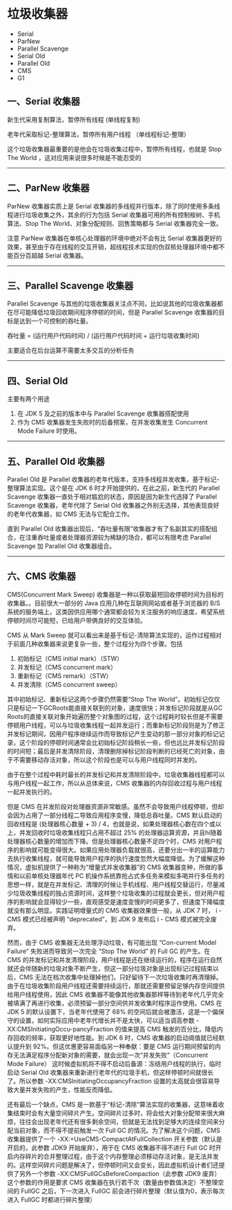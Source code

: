 # 垃圾收集器

* Serial
* ParNew
* Parallel Scavenge
* Serial Old
* Parallel Old
* CMS
* G1

## 一、Serial 收集器

新生代采用复制算法，暂停所有线程 (单线程复制)

老年代采取标记-整理算法，暂停所有用户线程 （单线程标记-整理）

这个垃圾收集器最重要的是他会在垃圾收集过程中，暂停所有线程，也就是 Stop The World ，这对应用来说很多时候是不能忍受的

---

## 二、ParNew 收集器

ParNew 收集器实质上是 Serial 收集器的多线程并行版本，除了同时使用多条线程进行垃圾收集之外，其余的行为包括 Serial 收集器可用的所有控制桉树、手机算法、Stop The World、对象分配规则、回售策略都与 Serial 收集器完全一致。

注意 ParNew 收集器在单核心处理器的环境中绝对不会有比 Serial 收集器更好的效果，甚至由于存在线程的交互开销，超线程技术实现的伪双核处理器环境中都不能百分百超越 Serial 收集器。

---

## 三、Parallel Scavenge 收集器

Parallel Scavenge 与其他的垃圾收集器关注点不同，比如说其他的垃圾收集器都在尽可能降低垃圾回收期间程序停顿的时间，但是 Parallel Scavenge 收集器的目标是达到一个可控制的吞吐量。

吞吐量 = (运行用户代码时间) / (运行用户代码时间 + 运行垃圾收集时间)

主要适合在后台运算不需要太多交互的分析任务

---

## 四、Serial Old

主要有两个用途

1. 在 JDK 5 及之前的版本中与 Parallel Scavenge 收集器搭配使用
2. 作为 CMS 收集器发生失败时的后备预案，在并发收集发生 Concurrent Mode Failure 时使用。

---

## 五、Parallel Old 收集器

Parallel Old 是 Parallel 收集器的老年代版本，支持多线程并发收集，基于标记-整理算法实现。这个是在 JDK 6 时才开始提供的，在此之前，新生代的 Parallel Scavenge 收集器一直处于相对尴尬的状态，原因是因为新生代选择了 Parallel Scavenge 收集器，老年代除了 Serial Old 收集器之外别无选择，其他表现良好的老年代收集器，如 CMS 无法与它配合工作。

直到 Parallel Old 收集器出现后，“吞吐量有限”收集器才有了名副其实的搭配组合，在注重吞吐量或者处理器资源较为稀缺的场合，都可以有限考虑 Parallel Scavenge 加 Parallel Old 收集器组合。

---

## 六、CMS 收集器

CMS(Concurrent Mark Sweep) 收集器是一种以获取最短回收停顿时间为目标的收集器。。目前很大一部分的 Java 应用几种在互联网网站或者基于浏览器的 B/S 系统的服务端上，这类因供应用哪个通常都会较为关注服务的响应速度，希望系统停顿时间尽可能短，已给用户带俩良好的交互体验。

CMS 从 Mark Sweep 就可以看出来是基于标记-清除算法实现的，运作过程相对于前面几种收集器来说更复杂一些，整个过程分为四个步骤。包括

1. 初始标记（CMS initial mark）（STW）
2. 并发标记（CMS concurrent mark）
3. 重新标记（CMS remark）（STW）
4. 并发清除（CMS concurrent sweep）

其中初始标记、重新标记这两个步骤仍然需要“Stop The World”。初始标记仅仅只是标记一下GCRoots能直接关联到的对象，速度很快；并发标记阶段就是从GC Roots的直接关联对象开始遍历整个对象图的过程，这个过程耗时较长但是不需要停顿用户线程，可以与垃圾收集线程一起并发运行；而重新标记阶段则是为了修正并发标记期间，因用户程序继续运作而导致标记产生变动的那一部分对象的标记记录，这个阶段的停顿时间通常会比初始标记阶段稍长一些，但也远比并发标记阶段的时间短；最后是并发清除阶段，清理删除掉标记阶段判断的已经死亡的对象，由于不需要移动存活对象，所以这个阶段也是可以与用户线程同时并发的。

由于在整个过程中耗时最长的并发标记和并发清除阶段中，垃圾收集器线程都可以与用户线程一起工作，所以从总体来说，CMS 收集器的内存回收过程与用户线程一起并发执行的。

但是 CMS 在并发阶段对处理器资源非常敏感。虽然不会导致用户线程停顿，但却会因为占用了一部分线程二导致应用程序变慢，降低总吞吐量。CMS 默认启动的回收线程是 (处理器核心数量 + 3) / 4，也就是说，如果处理器核心数在四个或以上，并发回收时垃圾收集线程只占用不超过 25% 的处理器运算资源，并且hi随着处理器核心数量的增加而下降。但是处理器核心数量不足四个时，CMS 对用户程序的影响就可能变得很大。如果应用处理器负载就很高，还要分出一半的运算能力去执行收集线程，就可能导致用户程序的执行速度忽然大幅度降低。为了缓解这种情况，虚拟机提供了一种称为“增量式并发收集器”的 CMS 收集器变种，所做的事情和以前单核处理器年代 PC 机操作系统靠抢占式多任务来模拟多喝并行多任务的思想一样，就是在并发标记、清理的时候让手机线程、用户线程交替运行，尽量减少垃圾收集线程的独占资源时间，这样整个垃圾收集的过程就会更长，但对用户程序的影响就会显得较少一些，直观感受是速度变慢的时间更多了，但速度下降幅度就没有那么明显。实践证明增量式的 CMS 收集器效果很一般，从 JDK 7 时， i - CMS 模式已经被声明 “deprecated”，到 JDK 9 发布后 i - CMS 模式被完全废弃。

然而，由于 CMS 收集器无法处理浮动垃圾，有可能出现 “Con-current Model Failure” 失败进而导致另一次完全 “Stop The World” 的 Full GC 的产生。在 CMS 的并发标记和并发清理阶段，用户线程是还在继续运行的，程序在运行自然就还会伴随新的垃圾对象不断产生，但这一部分垃圾对象是出现标记过程结束以后，CMS 无法在档次收集中处理掉他们，只好留待下一次垃圾收集时再清理掉。由于在垃圾收集阶段用户线程还需要持续运行，那就还需要预留足够内存空间提供给用户线程使用，因此 CMS 收集器不能像其他收集器那样等待到老年代几乎完全被填满了再进行收集，必须预留一部分空间供并发收集时程序运作使用。CMS 在 JDK 5 的默认设置下，当老年代使用了 68% 的空间后就会被激活，这是一个偏保守的设置，如何实际应用中老年代增长并不是太快，可以适当调高参数 -XX:CMSInitiatingOccu-pancyFraction 的值来提高 CMS 触发的百分比，降低内存回收的频率，获取更好地性能。到 JDK 6 时，CMS 收集器的启动阈值就已经默认提升到 92%。但这优惠更容易面临另一种奉献：要是 CMS 运行期间预留的内存无法满足程序分配新对象的需要，就会出现一次“并发失败”（Concurrent Mode Failure） 这时候虚拟机将不得不启动后备源：冻结用户线程的执行，临时启动 Serial Old 收集器来重新进行老年代的垃圾手机，但这样停顿时间就很长了。所以参数 -XX:CMSInitiatingOccupancyFraction 设置的太高就会很容易导致大量并发失败的产生，性能反而降低。

还有最后一个缺点，CMS 是一款基于“标记-清除”算法实现的收集器，这意味着收集结束时会有大量空间碎片产生。空间碎片过多时，将会给大对象分配带来很大麻烦，往往会出现老年代还有很多剩余空间，但就是无法找到足够大的连续空间来分配当前对象，而不得不提前触发一次 Full GC 的情况。为了解决这个问题，CMS 收集器提供了一个 -XX:+UseCMS-CompactAtFullCollection 开关参数（默认是开启的，此参数 JDK9 开始废弃），用于在 CMS 收集器不得不进行 Full GC 时开启内存碎片的合并整理过程，由于这个内存整理必须移动存活对象，是无法并发的。这样空间碎片问题是解决了，但停顿时间又会变长，因此虚拟机设计者们还提供了另外一个参数 -XX:CMSFullGCsBeforeCompaction（此参数 JDK9 废弃）这个参数的作用是要求 CMS 收集器在执行若干次（数量由参数值决定）不整理空间的 FullGC 之后，下一次进入 FullGC 前会进行碎片整理（默认值为0，表示每次进入 FullGC 时都进行碎片整理）

